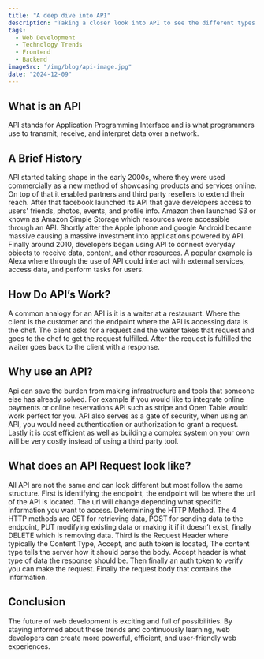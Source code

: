 ```yaml
---
title: "A deep dive into API"
description: "Taking a closer look into API to see the different types and uses"
tags:
  - Web Development
  - Technology Trends
  - Frontend
  - Backend
imageSrc: "/img/blog/api-image.jpg"
date: "2024-12-09"
---
```




## What is an API


API stands for Application Programming Interface and is what programmers use to transmit, receive, and interpret data over a network. 


## A Brief History


API started taking shape in the early 2000s, where they were used commercially as a new method of showcasing products and services online. On top of that it enabled partners and third party resellers to extend their reach. After that facebook launched its API that gave developers access to users' friends, photos, events, and profile info. Amazon then launched S3 or known as Amazon Simple Storage which resources were accessible through an API. Shortly after the Apple iphone and google Android became massive causing a massive investment into applications powered by API. Finally around 2010, developers began using API to connect everyday objects to receive data, content, and other resources. A popular example is Alexa where through the use of API could interact with external services, access data, and perform tasks for users. 


## How Do API’s Work?


A common analogy for an API is it is a waiter at a restaurant. Where the client is the customer and the endpoint where the API is accessing data is the chef. The client asks for a request and the waiter takes that request and goes to the chef to get the request fulfilled. After the request is fulfilled the waiter goes back to the client with a response. 


## Why use an API?


Api can save the burden from making infrastructure and tools that someone else has already solved. For example if you would like to integrate online payments or online reservations APi such as stripe and Open Table would work perfect for you. API also serves as a gate of security, when using an API, you would need authentication or authorization to grant a request. Lastly it is cost efficient as well as building a complex system on your own will be very costly instead of using a third party tool. 


## What does an API Request look like?


All API are not the same and can look different but most follow the same structure. First is identifying the endpoint, the endpoint will be where the url of the API is located. The url will change depending what specific information you want to access.
Determining the HTTP Method. The 4 HTTP methods are GET for retrieving data, POST for sending data to the endpoint, PUT modifying existing data or making it if it doesn’t exist, finally DELETE which is removing data. Third is the Request Header where typically the Content Type, Accept, and auth token is located, The content type tells the server how it should parse the body. Accept header is what type of data the response should be. Then finally an auth token to verify you can make the request. Finally the request body that contains the information.


## Conclusion


The future of web development is exciting and full of possibilities. By staying informed about these trends and continuously learning, web developers can create more powerful, efficient, and user-friendly web experiences.





